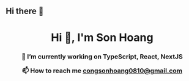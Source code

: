 ## Hi there 👋

<h1 align="center">Hi 👋, I'm Son Hoang</h1>
<h3 align="center"As a passionate Frontend Software Engineer with over 3 years of experience, I specialize in creating responsive, user-friendly web applications using modern technologies such as React, Next.js and Vue.js. I can work as a Business Analyst or Quality Assurance as well.
Skills: HTML, CSS, Javascript, Typescript, ReactJS,NextJS, Vuejs, Nodejs, Express, Git
</h3>
  
🌱 I’m currently working on **TypeScript, React, NextJS**
  
📫 How to reach me **congsonhoang0810@gmail.com**


<!--
**lelouchlamperouge18/lelouchlamperouge18** is a ✨ _special_ ✨ repository because its `README.md` (this file) appears on your GitHub profile.

Here are some ideas to get you started:

- 🔭 I’m currently working on ...
- 🌱 I’m currently learning ...
- 👯 I’m looking to collaborate on ...
- 🤔 I’m looking for help with ...
- 💬 Ask me about ...
- 📫 How to reach me: ...
- 😄 Pronouns: ...
- ⚡ Fun fact: ...
-->
